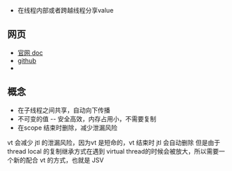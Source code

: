 
- 在线程内部或者跨越线程分享value


## 网页

- [官网 doc](https://openjdk.org/jeps/446#Inheriting-scoped-values)
- [github]()
- 


## 概念

- 在子线程之间共享，自动向下传播
- 不可变的值 -- 安全高效，内存占用小，不需要复制
- 在scope 结束时删除，减少泄漏风险

vt 会减少 jtl 的泄漏风险，因为vt 是短命的，vt 结束时 jtl 会自动删除
但是由于 thread local 的复制继承方式在遇到 virtual thread的时候会被放大，所以需要一个新的配合 vt 的方式，也就是 JSV


